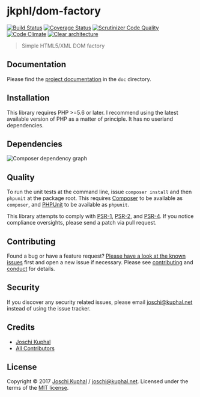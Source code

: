 # jkphl/dom-factory

[![Build Status][travis-image]][travis-url] [![Coverage Status][coveralls-image]][coveralls-url] [![Scrutinizer Code Quality][scrutinizer-image]][scrutinizer-url] [![Code Climate][codeclimate-image]][codeclimate-url]  [![Clear architecture][clear-architecture-image]][clear-architecture-url]

> Simple HTML5/XML DOM factory

## Documentation

Please find the [project documentation](doc/index.md) in the `doc` directory.

## Installation

This library requires PHP >=5.6 or later. I recommend using the latest available version of PHP as a matter of principle. It has no userland dependencies.

## Dependencies

![Composer dependency graph](https://rawgit.com/jkphl/dom-factory/master/doc/dependencies.svg)

## Quality

To run the unit tests at the command line, issue `composer install` and then `phpunit` at the package root. This requires [Composer](http://getcomposer.org/) to be available as `composer`, and [PHPUnit](http://phpunit.de/manual/) to be available as `phpunit`.

This library attempts to comply with [PSR-1][], [PSR-2][], and [PSR-4][]. If you notice compliance oversights, please send a patch via pull request.

## Contributing

Found a bug or have a feature request? [Please have a look at the known issues](https://github.com/jkphl/dom-factory/issues) first and open a new issue if necessary. Please see [contributing](CONTRIBUTING.md) and [conduct](CONDUCT.md) for details.

## Security

If you discover any security related issues, please email joschi@kuphal.net instead of using the issue tracker.

## Credits

- [Joschi Kuphal][author-url]
- [All Contributors](../../contributors)

## License

Copyright © 2017 [Joschi Kuphal][author-url] / joschi@kuphal.net. Licensed under the terms of the [MIT license](LICENSE).


[travis-image]: https://secure.travis-ci.org/jkphl/dom-factory.svg
[travis-url]: https://travis-ci.org/jkphl/dom-factory
[coveralls-image]: https://coveralls.io/repos/jkphl/dom-factory/badge.svg?branch=master&service=github
[coveralls-url]: https://coveralls.io/github/jkphl/dom-factory?branch=master
[scrutinizer-image]: https://scrutinizer-ci.com/g/jkphl/dom-factory/badges/quality-score.png?b=master
[scrutinizer-url]: https://scrutinizer-ci.com/g/jkphl/dom-factory/?branch=master
[codeclimate-image]: https://lima.codeclimate.com/github/jkphl/dom-factory/badges/gpa.svg
[codeclimate-url]: https://lima.codeclimate.com/github/jkphl/dom-factory

[clear-architecture-image]: https://img.shields.io/badge/Clear%20Architecture-%E2%9C%94-brightgreen.svg
[clear-architecture-url]: https://github.com/jkphl/clear-architecture
[author-url]: https://jkphl.is
[PSR-1]: https://github.com/php-fig/fig-standards/blob/master/accepted/PSR-1-basic-coding-standard.md
[PSR-2]: https://github.com/php-fig/fig-standards/blob/master/accepted/PSR-2-coding-style-guide.md
[PSR-4]: https://github.com/php-fig/fig-standards/blob/master/accepted/PSR-4-autoloader.md
